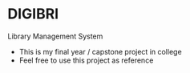 # DIGIBRI
Library Management System

* This is my final year / capstone project in college
* Feel free to use this project as reference
